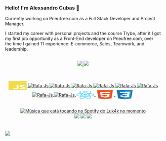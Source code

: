 ### Hello! I'm Alexsandro Cubas 👋

Currently working on Pneufree.com as a Full Stack Developer and Project Manager.

I started my career with personal projects and the course Trybe, after it I got my first job opportunity as a Front-End developer on Pneufree.com, over the time I gained TI experience: E-commerce, Sales, Teamwork, and leadership.

##

<div align="center">
  <a href="https://github.com/alexcubas">
  <img height="180em" src="https://github-readme-stats.vercel.app/api?username=alexcubas&show_icons=true&theme=radical&include_all_commits=true&count_private=true"/>
    
  <img height="180em" src="https://github-readme-stats.vercel.app/api/top-langs/?username=alexcubas&layout=compact&langs_count=7&theme=radical"/>
</div>
  
  ##
  
  <div align="center" style="display: inline_block"><br>
  <img align="center" alt="Rafa-Js" height="30" width="60" src="https://raw.githubusercontent.com/devicons/devicon/master/icons/javascript/javascript-plain.svg">
  <img align="center" alt="Rafa-Js" height="30" width="60"  src="https://cdn.jsdelivr.net/gh/devicons/devicon/icons/typescript/typescript-original.svg">
  <img align="center" alt="Rafa-Js" height="30" width="60"  src="https://cdn.jsdelivr.net/gh/devicons/devicon/icons/docker/docker-plain-wordmark.svg">
  <img align="center" alt="Rafa-Js" height="30" width="60"  src="https://cdn.jsdelivr.net/gh/devicons/devicon/icons/nodejs/nodejs-original.svg">
  <img align="center" alt="Rafa-Js" height="30" width="60"  src="https://cdn.jsdelivr.net/gh/devicons/devicon/icons/express/express-original.svg">
  <img align="center" alt="Rafa-Js" height="30" width="60"  src="https://cdn.jsdelivr.net/gh/devicons/devicon/icons/mysql/mysql-original.svg">
  <img align="center" alt="Rafa-Js" height="30" width="60"  src="https://cdn.jsdelivr.net/gh/devicons/devicon/icons/sequelize/sequelize-original.svg">
  <img align="center" alt="Rafa-Js" height="30" width="60"  src="https://cdn.jsdelivr.net/gh/devicons/devicon/icons/github/github-original.svg">
  <img align="center" alt="Rafa-Js" height="30" width="60"  src="https://cdn.jsdelivr.net/gh/devicons/devicon/icons/jest/jest-plain.svg">
  
  <img align="center" alt="Rafa-React" height="30" width="60" src="https://raw.githubusercontent.com/devicons/devicon/master/icons/react/react-original.svg">
  <img align="center" alt="Rafa-HTML" height="30" width="60" src="https://raw.githubusercontent.com/devicons/devicon/master/icons/html5/html5-original.svg">
  <img align="center" alt="Rafa-CSS" height="30" width="60" src="https://raw.githubusercontent.com/devicons/devicon/master/icons/css3/css3-original.svg">
</div>
  
  ##
  <div align="center">
    <a href="https://open.spotify.com/user/67HtXMpjYS77EhkaqZYv5U" target="_blank">
      <img src="https://luk4x-spotify-readme.vercel.app/api?theme=white&scan=true" alt="Música que está tocando no Spotify do Luk4x no momento" />
    </a>
  </div>
  <div align="center"> 
 	<a href="https://github.com/alexcubas" target="_blank"><img src="https://img.shields.io/badge/GitHub-100000?style=for-the-badge&logo=github&logoColor=white"></a>
 <a href="https://www.linkedin.com/in/alexsandro-cubas/" target="_blank"><img src="https://img.shields.io/badge/LinkedIn-0077B5?style=for-the-badge&logo=linkedin&logoColor=white"></a> 
  <a href = "alex_cubas1.0@hotmail.com"><img src="https://img.shields.io/badge/-Gmail-%23333?style=for-the-badge&logo=gmail&logoColor=white" target="_blank"></a>


</div>
<br/><br/>
<img align="center" src="https://github-readme-activity-graph.vercel.app/graph?username=alexcubas&theme=tokyo-night&hide_border=true&show_icons=true&custom_title=Grafico%20de%20Contribuicao" />



